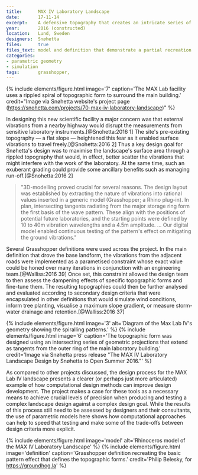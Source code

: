 ```yaml
---
title:      MAX IV Laboratory Landscape
date:       17-11-14
excerpt:    A defensive topography that creates an intricate series of rolling mounds to dampen vibrations from a nearby highway.
year:       2016 (constructed)
location:   Lund, Sweden
designers:  Snøhetta
files:      true
files_text: model and definition that demonstrate a partial recreation of this project
categories:
- parametric geometry
- simulation
tags:       grasshopper,
---
```


{% include elements/figure.html image='7' caption='The MAX Lab facility uses a rippled spiral of topographic form to surround the main building.' credit="Image via Snøhetta website's project page (https://snohetta.com/projects/70-max-iv-laboratory-landscape)" %}

In designing this new scientific facility a major concern was that external vibrations from a nearby highway would disrupt the measurements from sensitive laboratory instruments.[@Snohetta:2016 1] The site's pre-existing topography — a flat slope — heightened this fear as it enabled surface vibrations to travel freely.[@Snohetta:2016 2] Thus a key design goal for Snøhetta's design was to maximise the landscape's surface area through a rippled topography that would, in effect, better scatter the vibrations that might interfere with the work of the laboratory. At the same time, such an exuberant grading could provide some ancillary benefits such as managing  run-off.[@Snohetta:2016 2]

> "3D-modelling proved crucial for several reasons. The design layout was established by extracting the nature of vibrations into rational values inserted in a generic model (Grasshopper; a Rhino plug-in). In plan, intersecting tangents radiating from the major storage ring form the first basis of the wave pattern. These align with the positions of potential future laboratories, and the starting points were defined by 10 to 40m vibration wavelengths and a 4.5m amplitude. ... Our digital model enabled continuous testing of the pattern's effect on mitigating the ground vibrations."

Several Grasshopper definitions were used across the project. In the main definition that drove the base landform, the vibrations from the adjacent roads were implemented as a parametised constraint whose exact value could be honed over many iterations in conjunction with an engineering team.[@Walliss:2016 39] Once set, this constraint allowed the design team to then assess the dampening effects of specific topographic forms and fine-tune them. The resulting topographies could then be further analysed and evaluated according to secondary design criteria that were encapsulated in other definitions that would simulate wind conditions, inform tree planting, visualise a maximum slope gradient, or measure storm-water drainage and retention.[@Walliss:2016 37]

{% include elements/figure.html image='3' alt='Diagram of the Max Lab IV\'s geometry showing the spiralling patterns.' %}
{% include elements/figure.html image='6' caption='The topographic form was designed using an intersecting series of geometric projections that extend as tangents from the outer ring of the main laboratory building.' credit='Image via Snøhetta  press release "The MAX IV Laboratory Landscape Design by Snøhetta to Open Summer 2016."' %}

As compared to other projects discussed, the design process for the MAX Lab IV landscape presents a clearer (or perhaps just more articulated) example of how computational design methods can improve design development. The project makes a case for these tools as a necessary means to achieve crucial levels of precision when producing and testing a complex landscape design against a complex design goal. While the results of this process still need to be assessed by designers and their consultants, the use of parametric models here shows how computational approaches can help to speed that testing and make some of the trade-offs between design criteria more explicit.

{% include elements/figure.html image='model' alt='Rhinoceros model of the MAX IV Laboratory Landscape' %}
{% include elements/figure.html image='definition' caption='Grasshopper definition recreating the basic pattern effect that defines the topographic forms.' credit='Philip Belesky, for https://groundhog.la' %}
